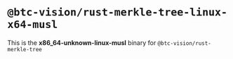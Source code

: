 # `@btc-vision/rust-merkle-tree-linux-x64-musl`

This is the **x86_64-unknown-linux-musl** binary for `@btc-vision/rust-merkle-tree`
